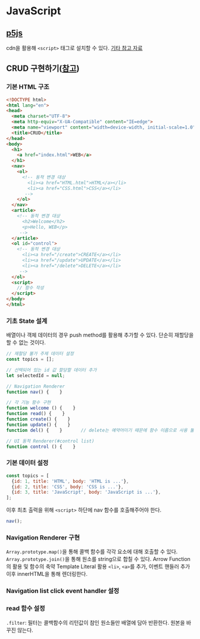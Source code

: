 # JavaScript

## [p5js](https://p5js.org/ko/)
cdn을 활용해 `<script>` 태그로 설치할 수 있다.
[기타 참고 자료](https://docs.google.com/spreadsheets/d/178cIAH4C-UlYHQ24oWLW9DK7Bg91GLTOKnPYd1cXqFQ/edit#gid=1061497286)

## CRUD 구현하기([참고](https://jsbin.com/kupupakoxu/1/edit?html,output))
### 기본 HTML 구조
```html
<!DOCTYPE html>
<html lang="en">
<head>
  <meta charset="UTF-8">
  <meta http-equiv="X-UA-Compatible" content="IE=edge">
  <meta name="viewport" content="width=device-width, initial-scale=1.0">
  <title>CRUD</title>
</head>
<body>
  <h1>
    <a href="index.html">WEB</a>
  </h1>
  <nav>
    <ol>
      <!-- 동적 변경 대상
        <li><a href="HTML.html">HTML</a></li>
        <li><a href="CSS.html">CSS</a></li>
       -->
    </ol>
  </nav>
  <article>
    <!-- 동적 변경 대상
      <h2>Welcome</h2>
      <p>Hello, WEB</p>
     -->
  </article>
  <ol id="control">
    <!-- 동적 변경 대상
      <li><a href="/create">CREATE</a></li>
      <li><a href="/update">UPDATE</a></li>
      <li><a href="/delete">DELETE</a></li>
     -->
  </ol>
  <script>
    // 함수 작성
  </script>
</body>
</html>
```

### 기초 State 설계
배열이나 객체 데이터의 경우 push method를 활용해 추가할 수 있다. 단순히 재할당을 할 수 없는 것이다.
```javascript
// 재할당 불가 주제 데이터 설정
const topics = [];

// 선택되어 있는 id 값 할당할 데이터 추가
let selectedId = null;

// Navigation Renderer
function nav() {    }

// 각 기능 함수 구현
function welcome () {    }
function read() {    }
function create() {    }
function update() {    }
function del() {    }       // delete는 예약어이기 때문에 함수 이름으로 사용 불가능

// UI 동적 Renderer(#control list)
function control () {    }
```

### 기본 데이터 설정
```javascript
const topics = [
  {id: 1, title: 'HTML', body: 'HTML is ...'},
  {id: 2, title: 'CSS', body: 'CSS is ...'},
  {id: 3, title: 'JavaScript', body: 'JavaScript is ...'},
];
```
이후 최초 출력을 위해 `<script>` 하단에 nav 함수를 호출해주어야 한다.
```javascript
nav();
```

### Navigation Renderer 구현
`Array.prototype.map()`을 통해 콜백 함수를 각각 요소에 대해 호출할 수 있다.
`Array.prototype.join()`을 통해 원소를 string으로 합칠 수 있다.
Arrow Function의 활용 및 함수의 축약
Template Literal 활용 `<li>`, `<a>`를 추가, 이벤트 핸들러 추가
이후 innerHTML을 통해 렌더링한다.

### Navigation list click event handler 설정

<!-- 참고 preserve log를 통해 페이지 리로드에도 불구하고 콘솔의 내용을 남긴다. -->

### read 함수 설정
`.filter`: 필터는 콜백함수의 리턴값이 참인 원소들만 배열에 담아 반환한다. 원본을 바꾸진 않는다.
